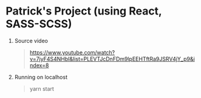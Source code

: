 # Patrick's Project (using React, SASS-SCSS)

1. Source video
   > https://www.youtube.com/watch?v=7jyF4S4NHbI&list=PLEVTJcDnFDm9lpEEHTftRa9JSRV4jY_p9&index=8
2. Running on localhost
   > yarn start
